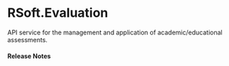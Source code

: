 # RSoft.Evaluation

API service for the management and application of academic/educational assessments.

#### Release Notes